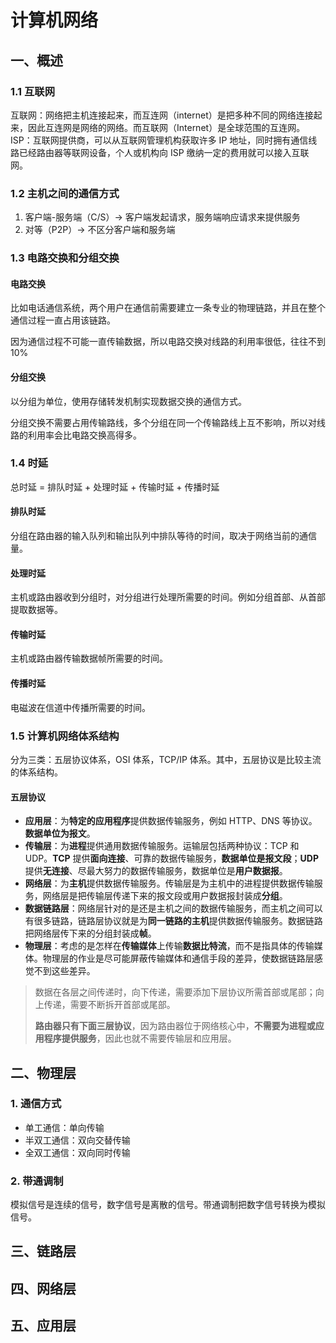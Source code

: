 # 计算机网络
## 一、概述
### 1.1 互联网
互联网：网络把主机连接起来，而互连网（internet）是把多种不同的网络连接起来，因此互连网是网络的网络。而互联网（Internet）是全球范围的互连网。
ISP：互联网提供商，可以从互联网管理机构获取许多 IP 地址，同时拥有通信线路已经路由器等联网设备，个人或机构向 ISP 缴纳一定的费用就可以接入互联网。
### 1.2 主机之间的通信方式
1. 客户端-服务端（C/S）→ 客户端发起请求，服务端响应请求来提供服务
2. 对等（P2P）→ 不区分客户端和服务端
### 1.3 电路交换和分组交换
#### 电路交换
比如电话通信系统，两个用户在通信前需要建立一条专业的物理链路，并且在整个通信过程一直占用该链路。

因为通信过程不可能一直传输数据，所以电路交换对线路的利用率很低，往往不到 10%

#### 分组交换
以分组为单位，使用存储转发机制实现数据交换的通信方式。

分组交换不需要占用传输路线，多个分组在同一个传输路线上互不影响，所以对线路的利用率会比电路交换高得多。

### 1.4 时延
总时延 = 排队时延 + 处理时延 + 传输时延 + 传播时延
#### 排队时延
分组在路由器的输入队列和输出队列中排队等待的时间，取决于网络当前的通信量。
#### 处理时延
主机或路由器收到分组时，对分组进行处理所需要的时间。例如分组首部、从首部提取数据等。
#### 传输时延
主机或路由器传输数据帧所需要的时间。
#### 传播时延
电磁波在信道中传播所需要的时间。

### 1.5 计算机网络体系结构
分为三类：五层协议体系，OSI 体系，TCP/IP 体系。其中，五层协议是比较主流的体系结构。

#### 五层协议
- **应用层**：为**特定的应用程序**提供数据传输服务，例如 HTTP、DNS 等协议。**数据单位为报文**。
- **传输层**：为**进程**提供通用数据传输服务。运输层包括两种协议：TCP 和 UDP。**TCP** 提供**面向连接**、可靠的数据传输服务，**数据单位是报文段**；**UDP** 提供**无连接**、尽最大努力的数据传输服务，数据单位是**用户数据报**。
- **网络层**：为**主机**提供数据传输服务。传输层是为主机中的进程提供数据传输服务，网络层是把传输层传递下来的报文段或用户数据报封装成**分组**。
- **数据链路层**：网络层针对的是还是主机之间的数据传输服务，而主机之间可以有很多链路，链路层协议就是为**同一链路的主机**提供数据传输服务。数据链路把网络层传下来的分组封装成**帧**。
- **物理层**：考虑的是怎样在**传输媒体**上传输**数据比特流**，而不是指具体的传输媒体。物理层的作业是尽可能屏蔽传输媒体和通信手段的差异，使数据链路层感觉不到这些差异。

> 数据在各层之间传递时，向下传递，需要添加下层协议所需首部或尾部；向上传递，需要不断拆开首部或尾部。
> 
> **路由器只有下面三层协议**，因为路由器位于网络核心中，**不需要为进程或应用程序提供服务**，因此也就不需要传输层和应用层。

## 二、物理层

### 1. 通信方式
- 单工通信：单向传输
- 半双工通信：双向交替传输
- 全双工通信：双向同时传输
### 2. 带通调制
模拟信号是连续的信号，数字信号是离散的信号。带通调制把数字信号转换为模拟信号。

## 三、链路层
## 四、网络层
## 五、应用层